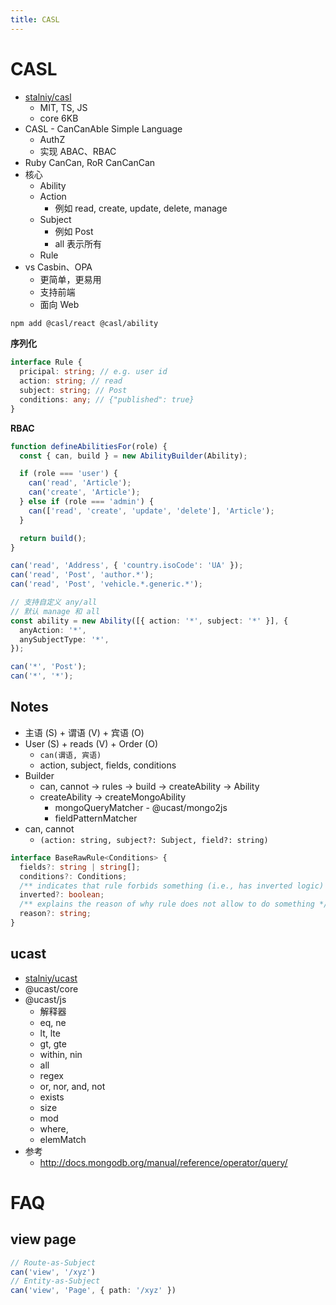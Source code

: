 ```yaml
---
title: CASL
---
```


# CASL

- [stalniy/casl](https://github.com/stalniy/casl)
  - MIT, TS, JS
  - core 6KB
- CASL - CanCanAble Simple Language
  - AuthZ
  - 实现 ABAC、RBAC
- Ruby CanCan, RoR CanCanCan
- 核心
  - Ability
  - Action
    - 例如 read, create, update, delete, manage
  - Subject
    - 例如 Post
    - all 表示所有
  - Rule
- vs Casbin、OPA
  - 更简单，更易用
  - 支持前端
  - 面向 Web

```bash
npm add @casl/react @casl/ability
```

**序列化**

```ts
interface Rule {
  pricipal: string; // e.g. user id
  action: string; // read
  subject: string; // Post
  conditions: any; // {"published": true}
}
```

**RBAC**

```ts
function defineAbilitiesFor(role) {
  const { can, build } = new AbilityBuilder(Ability);

  if (role === 'user') {
    can('read', 'Article');
    can('create', 'Article');
  } else if (role === 'admin') {
    can(['read', 'create', 'update', 'delete'], 'Article');
  }

  return build();
}
```

```ts
can('read', 'Address', { 'country.isoCode': 'UA' });
can('read', 'Post', 'author.*');
can('read', 'Post', 'vehicle.*.generic.*');

// 支持自定义 any/all
// 默认 manage 和 all
const ability = new Ability([{ action: '*', subject: '*' }], {
  anyAction: '*',
  anySubjectType: '*',
});

can('*', 'Post');
can('*', '*');
```

## Notes

- 主语 (S) + 谓语 (V) + 宾语 (O)
- User (S) + reads (V) + Order (O)
  - `can(谓语, 宾语)`
  - action, subject, fields, conditions
- Builder
  - can, cannot -> rules -> build -> createAbility -> Ability
  - createAbility -> createMongoAbility
    - mongoQueryMatcher - @ucast/mongo2js
    - fieldPatternMatcher
- can, cannot
  - `(action: string, subject?: Subject, field?: string)`

```ts
interface BaseRawRule<Conditions> {
  fields?: string | string[];
  conditions?: Conditions;
  /** indicates that rule forbids something (i.e., has inverted logic) */
  inverted?: boolean;
  /** explains the reason of why rule does not allow to do something */
  reason?: string;
}
```

## ucast

- [stalniy/ucast](https://github.com/stalniy/ucast)
- @ucast/core
- @ucast/js
  - 解释器
  - eq, ne
  - lt, lte
  - gt, gte
  - within, nin
  - all
  - regex
  - or, nor, and, not
  - exists
  - size
  - mod
  - where,
  - elemMatch
- 参考
  - http://docs.mongodb.org/manual/reference/operator/query/

# FAQ

## view page


```ts
// Route-as-Subject
can('view', '/xyz')
// Entity-as-Subject
can('view', 'Page', { path: '/xyz' })
```
